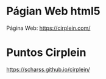 # Págian Web html5

Página Web: https://cirplein.com/
# Puntos Cirplein
 https://scharss.github.io/cirplein/
